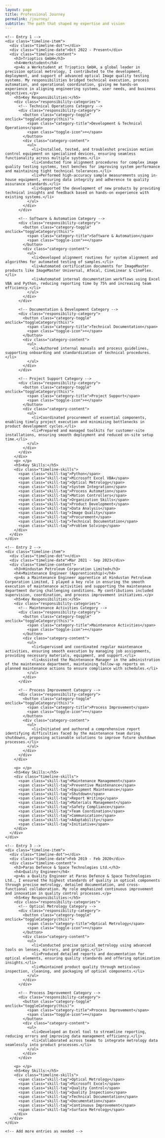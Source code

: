 ```yaml
---
layout: page
title: Professional Journey
permalink: /journey/
subtitle: The path that shaped my expertise and vision
---
```


<div class="timeline-container">
  <div class="timeline">
    <!-- Timeline entries will go here -->
    
    <!-- Entry 1 -->
    <div class="timeline-item">
      <div class="timeline-dot"></div>
      <div class="timeline-date">Oct 2022 - Present</div>
      <div class="timeline-content">
        <h3>Trioptics GmbH</h3>
        <h4>Werkstudent</h4>
        <p>As a Werkstudent at Trioptics GmbH, a global leader in precision optical metrology, I contributed to the development, deployment, and support of advanced optical Image quality testing systems. My responsibilities bridged technical execution, process automation, and operational coordination, giving me hands-on experience in aligning engineering systems, user needs, and business objectives.</p>
        <h5>Key Responsibilities:</h5>
        <div class="responsibility-categories">
          <!-- Technical Operations Category -->
          <div class="responsibility-category">
            <button class="category-toggle" onclick="toggleCategory(this)">
              <span class="category-title">Development & Technical Operations</span>
              <span class="toggle-icon">+</span>
            </button>
            <div class="category-content">
              <ul>
                <li>Installed, tested, and troubleshot precision motion control equipment on specialized devices, ensuring seamless functionality across multiple systems.</li>
                <li>Conducted fine alignment procedures for complex image quality testing systems, test benches for improving system performance and maintaining tight technical tolerances.</li>
                <li>Performed high-accuracy sample measurements using in-house equipment, ensuring data integrity and adherence to quality assurance standards.</li>
                <li>Supported the development of new products by providing technical insights and feedback based on hands-on experience with existing systems.</li>
              </ul>
            </div>
          </div>
          
          <!-- Software & Automation Category -->
          <div class="responsibility-category">
            <button class="category-toggle" onclick="toggleCategory(this)">
              <span class="category-title">Software & Automation</span>
              <span class="toggle-icon">+</span>
            </button>
            <div class="category-content">
              <ul>
                <li>Developed alignment routines for system alignment and algorithms for automated testing of samples.</li>
                <li>Automated certification documents for ImageMaster products like ImageMaster Universal, Afocal, CineLinear & CineFlex.</li>
                <li>Automated internal documentation workflows using Excel VBA and Python, reducing reporting time by 75% and increasing team efficiency.</li>
              </ul>
            </div>
          </div>
          
          <!-- Documentation & Development Category -->
          <div class="responsibility-category">
            <button class="category-toggle" onclick="toggleCategory(this)">
              <span class="category-title">Technical Documentation</span>
              <span class="toggle-icon">+</span>
            </button>
            <div class="category-content">
              <ul>
                <li>Authored internal manuals and process guidelines, supporting onboarding and standardization of technical procedures.</li>
              </ul>
            </div>
          </div>
          
          <!-- Project Support Category -->
          <div class="responsibility-category">
            <button class="category-toggle" onclick="toggleCategory(this)">
              <span class="category-title">Project Support</span>
              <span class="toggle-icon">+</span>
            </button>
            <div class="category-content">
              <ul>
                <li>Coordinated procurement of essential components, enabling timely project execution and minimizing bottlenecks in product development cycles.</li>
                <li>Prepared and managed toolkits for customer-site installations, ensuring smooth deployment and reduced on-site setup time.</li>
              </ul>
            </div>
          </div>
        </div>
        <p> </p>
        <h5>Key Skills:</h5>
        <div class="timeline-skills">
          <span class="skill-tag">Python</span>
          <span class="skill-tag">Microsoft Excel VBA</span>
          <span class="skill-tag">Optical Metrology</span>
          <span class="skill-tag">System Integration</span>
          <span class="skill-tag">Process Automation</span>
          <span class="skill-tag">Motion Controllers</span>
          <span class="skill-tag">Organization Skills</span>
          <span class="skill-tag">Product Development</span>
          <span class="skill-tag">Data Analysis</span>
          <span class="skill-tag">Image Quality</span>
          <span class="skill-tag">Procurement</span>
          <span class="skill-tag">Technical Documentation</span>
          <span class="skill-tag">Problem Solving</span>
        </div>
      </div>
    </div>
    
    <!-- Entry 2 -->
    <div class="timeline-item">
      <div class="timeline-dot"></div>
      <div class="timeline-date">Mar 2021 - Sep 2021</div>
      <div class="timeline-content">
        <h3>Hindustan Petroleum Corporation Limited</h3>
        <h4>Maintenance Engineer (Apprenticeship)</h4>
        <p>As a Maintenance Engineer apprentice at Hindustan Petroleum Corporation Limited, I played a key role in ensuring the smooth execution of maintenance activities and supporting the maintenance department during challenging conditions. My contributions included supervision, coordination, and process improvement initiatives.</p>
        <h5>Key Responsibilities:</h5>
        <div class="responsibility-categories">
          <!-- Maintenance Activities Category -->
          <div class="responsibility-category">
            <button class="category-toggle" onclick="toggleCategory(this)">
              <span class="category-title">Maintenance Activities</span>
              <span class="toggle-icon">+</span>
            </button>
            <div class="category-content">
              <ul>
                <li>Supervised and coordinated regular maintenance activities, ensuring smooth execution by managing job assignments, providing necessary materials, equipment, and support.</li>
                <li>Assisted the Maintenance Manager in the administration of the maintenance department, maintaining follow-up reports on planned maintenance actions to ensure compliance with schedules.</li>
              </ul>
            </div>
          </div>

          <!-- Process Improvement Category -->
          <div class="responsibility-category">
            <button class="category-toggle" onclick="toggleCategory(this)">
              <span class="category-title">Process Improvement</span>
              <span class="toggle-icon">+</span>
            </button>
            <div class="category-content">
              <ul>
                <li>Initiated and authored a comprehensive report identifying difficulties faced by the maintenance team during shutdowns, proposing actionable solutions to improve future shutdown processes.</li>
              </ul>
            </div>
          </div>
        </div>

        <p> </p>
        <h5>Key Skills:</h5>
        <div class="timeline-skills">
          <span class="skill-tag">Maintenance Management</span>
          <span class="skill-tag">Preventive Maintenance</span>
          <span class="skill-tag">Equipment Maintenance</span>
          <span class="skill-tag">Shutdown</span>
          <span class="skill-tag">Report Writing</span>
          <span class="skill-tag">Materials Management</span>
          <span class="skill-tag">Safety Compliance</span>
          <span class="skill-tag">Team Coordination</span>
          <span class="skill-tag">Communication</span>
          <span class="skill-tag">Adaptability</span>
          <span class="skill-tag">Initiative</span>
        </div>
      </div>
    </div>
    
    <!-- Entry 3 -->
    <div class="timeline-item">
      <div class="timeline-dot"></div>
      <div class="timeline-date">Feb 2019 - Feb 2020</div>
      <div class="timeline-content">
        <h3>Paras Defence & Space Technologies Ltd.</h3>
        <h4>Quality Engineer</h4>
        <p>As a Quality Engineer at Paras Defence & Space Technologies Ltd., I ensured the highest standards of quality in optical components through precise metrology, detailed documentation, and cross-functional collaboration. My role emphasized continuous improvement and innovation in quality control processes.</p>
        <h5>Key Responsibilities:</h5>
        <div class="responsibility-categories">
          <!-- Optical Metrology Category -->
          <div class="responsibility-category">
            <button class="category-toggle" onclick="toggleCategory(this)">
              <span class="category-title">Optical Metrology</span>
              <span class="toggle-icon">+</span>
            </button>
            <div class="category-content">
              <ul>
                <li>Conducted precise optical metrology using advanced tools on lenses, mirrors, and gratings.</li>
                <li>Produced detailed reports and documentation for optical elements, ensuring quality standards and offering optimization insights.</li>
                <li>Maintained product quality through meticulous inspection, cleaning, and packaging of optical components.</li>
              </ul>
            </div>
          </div>

          <!-- Process Improvement Category -->
          <div class="responsibility-category">
            <button class="category-toggle" onclick="toggleCategory(this)">
              <span class="category-title">Process Improvement</span>
              <span class="toggle-icon">+</span>
            </button>
            <div class="category-content">
              <ul>
                <li>Developed an Excel tool to streamline reporting, reducing errors and improving data management efficiency.</li>
                <li>Collaborated across teams to integrate metrology data seamlessly into product processes.</li>
              </ul>
            </div>
          </div>

        <p> </p>
        <h5>Key Skills:</h5>
        <div class="timeline-skills">
          <span class="skill-tag">Optical Metrology</span>
          <span class="skill-tag">Microsoft Excel</span>
          <span class="skill-tag">Quality Control</span>
          <span class="skill-tag">Quality Inspection</span>
          <span class="skill-tag">Technical Documentation</span>
          <span class="skill-tag">Documentation</span>
          <span class="skill-tag">Continuous Improvement</span>
          <span class="skill-tag">Surface Metrology</span>
        </div>
      </div>
    </div>
    
    <!-- Add more entries as needed -->
    
  </div>
</div>